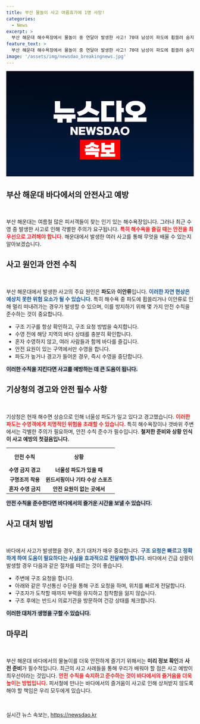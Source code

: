 ```yaml
---
title: 부산 물놀이 사고 여름휴가에 1명 사망!
categories:
  - News
excerpt: >
  부산 해운대 해수욕장에서 물놀이 중 연달아 발생한 사고! 70대 남성이 파도에 휩쓸려 숨지고, 30대 남성은 표류해 구조되었습니다. 안전 유의 필수!
feature_text: >
  부산 해운대 해수욕장에서 물놀이 중 연달아 발생한 사고! 70대 남성이 파도에 휩쓸려 숨지고, 30대 남성은 표류해 구조되었습니다. 안전 유의 필수!
image: '/assets/img/newsdao_breakingnews.jpg'
---
```


<p><img src="/assets/img/newsdao_breakingnews.jpg" alt="ontimetimes 속보" /></p>

<h2 data-ke-size="size26">부산 해운대 바다에서의 안전사고 예방</h2>

<p data-ke-size="size16">&nbsp;</p>

<p>부산 해운대는 여름철 많은 피서객들이 찾는 인기 있는 해수욕장입니다. 그러나 최근 수영 중 발생한 사고로 인해 각별한 주의가 요구됩니다. <b><span style="color: #ee2323;">특히 해수욕을 즐길 때는 안전을 최우선으로 고려해야 합니다.</span></b> 해운대에서 발생한 여러 사고를 통해 무엇을 배울 수 있는지 알아보겠습니다.</p>

<h2 data-ke-size="size26">사고 원인과 안전 수칙</h2>

<p data-ke-size="size16">&nbsp;</p>

<p>부산 해운대에서 발생한 사고의 주요 원인은 <b>파도</b>와 <b>이안류</b>입니다. <b><span style="color: #1a5490;">이러한 자연 현상은 예상치 못한 위험 요소가 될 수 있습니다.</span></b> 특히 해수욕 중 파도에 휩쓸리거나 이안류로 인해 멀리 떠내려가는 경우가 발생할 수 있으며, 이를 방지하기 위해 몇 가지 안전 수칙을 준수하는 것이 중요합니다. </p>

<ul>
    <li>구조 기구를 항상 확인하고, 구조 요청 방법을 숙지합니다.</li>
    <li>수영 전에 해당 지역의 바다 상태를 충분히 확인합니다.</li>
    <li>혼자 수영하지 않고, 여러 사람들과 함께 바다를 즐깁니다.</li>
    <li>안전 요원이 있는 구역에서만 수영을 합니다.</li>
    <li>파도가 높거나 경고가 들어온 경우, 즉시 수영을 중단합니다.</li>
</ul>

<p><b><span style="background-color: #21538527;">이러한 수칙을 지킨다면 사고를 예방하는 데 큰 도움이 됩니다.</span></b></p>

<h2 data-ke-size="size26">기상청의 경고와 안전 필수 사항</h2>

<p data-ke-size="size16">&nbsp;</p>

<p>기상청은 현재 해수면 상승으로 인해 너울성 파도가 일고 있다고 경고했습니다. <b><span style="color: #ee2323;">이러한 파도는 수영객에게 치명적인 위험을 초래할 수 있습니다.</span></b> 특히 해수욕장이나 갯바위 주변에서는 각별한 주의가 필요하며, 안전 수칙 준수가 필수입니다. <b>철저한 준비와 상황 인식이 사고 예방의 첫걸음입니다.</b></p>

<table style="width: 100%; border-collapse: collapse;">
    <tr>
        <th style="text-align: center; height: 40px;">안전 수칙</th>
        <th style="text-align: center; height: 40px;">상황</th>
    </tr>
    <tr>
        <td style="text-align: center; height: 17px;"><b>수영 금지 경고</b></td>
        <td style="text-align: center; height: 17px;"><b>너울성 파도가 있을 때</b></td>
    </tr>
    <tr>
        <td style="text-align: center; height: 17px;"><b>구명조끼 착용</b></td>
        <td style="text-align: center; height: 17px;"><b>윈드서핑이나 기타 수상 스포츠</b></td>
    </tr>
    <tr>
        <td style="text-align: center; height: 17px;"><b>혼자 수영 금지</b></td>
        <td style="text-align: center; height: 17px;"><b>안전 요원이 없는 곳에서</b></td>
    </tr>
</table>

<p><b><span style="background-color: #21538527;">안전 수칙을 준수한다면 바다에서의 즐거운 시간을 보낼 수 있습니다.</span></b></p>

<h2 data-ke-size="size26">사고 대처 방법</h2>

<p data-ke-size="size16">&nbsp;</p>

<p>바다에서 사고가 발생했을 경우, 초기 대처가 매우 중요합니다. <b><span style="color: #1a5490;">구조 요청은 빠르고 정확하게 하여 도움이 필요하다는 사실을 효과적으로 전달해야 합니다.</span></b> 바다에서 긴급 상황이 발생할 경우 다음과 같은 절차를 따르는 것이 좋습니다. </p>

<ul>
    <li>주변에 구조 요청을 합니다.</li>
    <li>아래와 같은 무선통신 수단을 통해 구조 요청을 하며, 위치를 빠르게 전달합니다.</li>
    <li>구조자가 도착할 때까지 부력을 유지하고 침착함을 잃지 않습니다.</li>
    <li>구조 후에는 반드시 의료기관을 방문하여 건강 상태를 체크합니다.</li>
</ul>

<p><b><span style="background-color: #21538527;">이러한 대처가 생명을 구할 수 있습니다.</span></b></p>

<h2 data-ke-size="size26">마무리</h2>

<p data-ke-size="size16">&nbsp;</p>

<p>부산 해운대 바다에서의 물놀이를 더욱 안전하게 즐기기 위해서는 <b>미리 정보 확인</b>과 <b>사전 준비</b>가 필수적입니다. 최근의 사고 사례들을 통해 우리가 배워야 할 점은 사고 예방이 최우선이라는 것입니다. <b><span style="color: #ee2323;">안전 수칙을 숙지하고 준수하는 것이 바다에서의 즐거움을 더욱 높이는 방법입니다.</span></b> 피서철에 만나는 바다에서의 즐거움이 사고로 인해 상처받지 않도록 해야 할 책임은 우리 모두에게 있습니다. </p>

<p data-ke-size="size16">&nbsp;</p>
실시간 뉴스 속보는, <a href="https://newsdao.kr" rel="dofollow">https://newsdao.kr</a>


